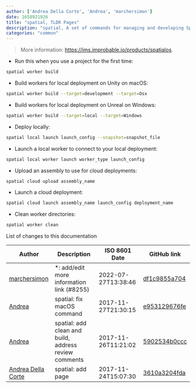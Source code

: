 ```yaml
---
author: ['Andrea Della Corte', 'Andrea', 'marchersimon']
date: 1658921926
title: "spatial, TLDR Pages"
description: "spatial, A set of commands for managing and developing SpatialOS projects."
categories: "common"
---
```

> More information: <https://ims.improbable.io/products/spatialos>.

- Run this when you use a project for the first time:

```bash
spatial worker build
```

- Build workers for local deployment on Unity on macOS:

```bash
spatial worker build --target=development --target=Osx
```

- Build workers for local deployment on Unreal on Windows:

```bash
spatial worker build --target=local --target=Windows
```

- Deploy locally:

```bash
spatial local launch launch_config --snapshot=snapshot_file
```

- Launch a local worker to connect to your local deployment:

```bash
spatial local worker launch worker_type launch_config
```

- Upload an assembly to use for cloud deployments:

```bash
spatial cloud upload assembly_name
```

- Launch a cloud deployment:

```bash
spatial cloud launch assembly_name launch_config deployment_name
```

- Clean worker directories:

```bash
spatial worker clean
```
List of changes to this documentation


Author | Description | ISO 8601 Date | GitHub link
------|-----|-----|-----
[marchersimon](mailto:50295997+marchersimon@users.noreply.github.com) | *: add/edit more information link (#8255) | 2022-07-27T13:38:46 | [df1c9855a704](https://github.com/tldr-pages/tldr/commit/df1c9855a704f1360748c4b7652f8bca1db3a6c7)
[Andrea](mailto:andrea@dellacorte.me) | spatial: fix macOS command | 2017-11-27T21:30:15 | [e953129676fe](https://github.com/tldr-pages/tldr/commit/e953129676feb85c66907c12f31ecc3447328cb6)
[Andrea](mailto:andrea@dellacorte.me) | spatial: add clean and build, address review comments | 2017-11-26T11:21:02 | [5902534b0ccc](https://github.com/tldr-pages/tldr/commit/5902534b0cccaa48c5d1a8dd6e42e1d7f16ea815)
[Andrea Della Corte](mailto:andrea@dellacorte.me) | spatial: add page | 2017-11-24T15:07:30 | [3610a3204fda](https://github.com/tldr-pages/tldr/commit/3610a3204fdad2f6e3f5357bc6fe3d7102fe38a3)

